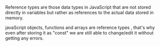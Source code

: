Reference types are those data types in JavaScript that are not stored directly in variables but rather as references to the actual data stored in memory.

javaScript objects, functions and arrays are reference types , that's why even after storing it as "const" we are still able to change/edit it without getting any errors.
